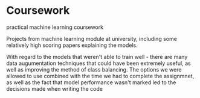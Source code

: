 # Coursework
practical machine learning coursework

Projects from machine learning module at university, including some relatively high scoring papers explaining the models. 

With regard to the models that weren't able to train well - there are many data augumentation techniques that could have been extremely useful, as well as improving the method of class balancing. The options we were allowed to use combined with the time we had to complete the assignmnet, as well as the fact that model performance wasn't marked led to the decisions made when writing the code
